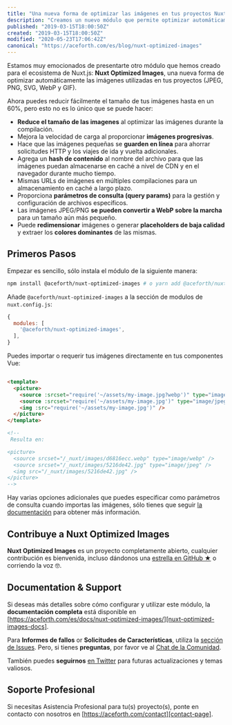 ```yaml
---
title: "Una nueva forma de optimizar las imágenes en tus proyectos Nuxt"
description: "Creamos un nuevo módulo que permite optimizar automáticamente las imágenes utilizadas en los proyectos Nuxt.js (JPEG, PNG, SVG, WebP y GIF)."
published: "2019-03-15T18:00:50Z"
created: "2019-03-15T18:00:50Z"
modified: "2020-05-23T17:06:42Z"
canonical: "https://aceforth.com/es/blog/nuxt-optimized-images"
---
```


Estamos muy emocionados de presentarte otro módulo que hemos creado para el ecosistema de Nuxt.js: **Nuxt Optimized Images**, una nueva forma de optimizar automáticamente las imágenes utilizadas en tus proyectos (JPEG, PNG, SVG, WebP y GIF).

Ahora puedes reducir fácilmente el tamaño de tus imágenes hasta en un 60%, pero esto no es lo único que se puede hacer:

* **Reduce el tamaño de las imagenes** al optimizar las imágenes durante la compilación.
* Mejora la velocidad de carga al proporcionar **imágenes progresivas**.
* Hace que las imágenes pequeñas se **guarden en línea** para ahorrar solicitudes HTTP y los viajes de ida y vuelta adicionales.
* Agrega un **hash de contenido** al nombre del archivo para que las imágenes puedan almacenarse en caché a nivel de CDN y en el navegador durante mucho tiempo.
* Mismas URLs de imágenes en múltiples compilaciones para un almacenamiento en caché a largo plazo.
* Proporciona **parámetros de consulta (query params)** para la gestión y configuración de archivos específicos.
* Las imágenes JPEG/PNG **se pueden convertir a WebP sobre la marcha** para un tamaño aún más pequeño.
* Puede **redimensionar** imágenes o generar **placeholders de baja calidad** y extraer los **colores dominantes** de las mismas.

## Primeros Pasos

Empezar es sencillo, sólo instala el módulo de la siguiente manera:

```bash 
npm install @aceforth/nuxt-optimized-images # o yarn add @aceforth/nuxt-optimized-images
```

Añade `@aceforth/nuxt-optimized-images` a la sección de modulos de `nuxt.config.js`:

```js
{
  modules: [
    '@aceforth/nuxt-optimized-images',
  ],
}
```

Puedes importar o requerir tus imágenes directamente en tus componentes Vue:

```html

<template>
  <picture>
    <source :srcset="require('~/assets/my-image.jpg?webp')" type="image/webp" />
    <source :srcset="require('~/assets/my-image.jpg')" type="image/jpeg" />
    <img :src="require('~/assets/my-image.jpg')" />
  </picture>
</template>

<!-- 
 Resulta en:

<picture>
  <source srcset="/_nuxt/images/d6816ecc.webp" type="image/webp" />
  <source srcset="/_nuxt/images/5216de42.jpg" type="image/jpeg" />
  <img src="/_nuxt/images/5216de42.jpg" />
</picture>
-->

```

Hay varias opciones adicionales que puedes especificar como parámetros de consulta cuando importas las imágenes, sólo tienes que seguir [la documentación][nuxt-optimized-images-docs-usage] para obtener más información.


## Contribuye a Nuxt Optimized Images

**Nuxt Optimized Images** es un proyecto completamente abierto, cualquier contribución es bienvenida, incluso dándonos una [estrella en GitHub ★][nuxt-optimized-images-github] o corriendo la voz 🤓.

## Documentation & Support

Si deseas más detalles sobre cómo configurar y utilizar este módulo, la **documentación completa** está disponible en [https://aceforth.com/es/docs/nuxt-optimized-images/][nuxt-optimized-images-docs].

Para **Informes de fallos** or **Solicitudes de Características**, utiliza la [sección de Issues][nuxt-optimized-images-issues]. Pero, si tienes **preguntas**, por favor ve al [Chat de la Comunidad][spectrum-chat].

También puedes **seguirnos** [en Twitter][twitter] para futuras actualizaciones y temas valiosos.

## Soporte Profesional

Si necesitas Asistencia Profesional para tu(s) proyecto(s), ponte en contacto con nosotros en [https://aceforth.com/contact][contact-page].



[nuxt-optimized-images-docs]: https://aceforth.com/es/docs/nuxt-optimized-images/
[nuxt-optimized-images-docs-usage]: https://aceforth.com/es/docs/nuxt-optimized-images/usage/
[nuxt-optimized-images-issues]: https://github.com/aceforth/nuxt-optimized-images/issues
[nuxt-optimized-images-github]: https://github.com/aceforth/nuxt-optimized-images
[spectrum-chat]: https://spectrum.chat/bazzite/login?r=https://spectrum.chat/bazzite/open-source
[contact-page]: https://aceforth.com/contact
[twitter]: https://twitter.com/AceforthHQ

